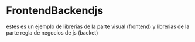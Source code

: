 # FrontendBackendjs
estes es un ejemplo de librerias de la parte  visual (frontend) y librerias  de la parte regla de negocios de js (backet)
